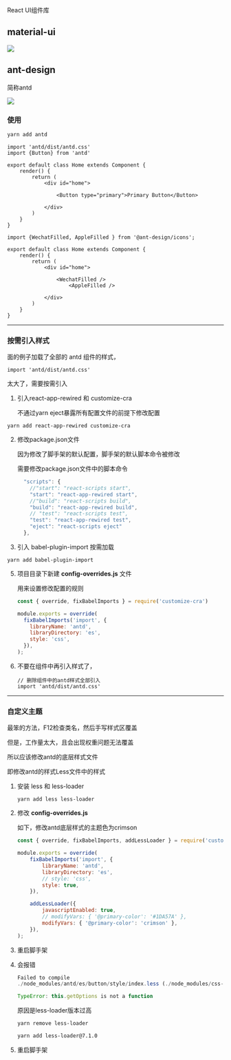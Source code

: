React UI组件库



## material-ui

![](https://encrypted-tbn0.gstatic.com/images?q=tbn:ANd9GcT-tdiZZFbgiUIC6a5zw5GFaJjCr4BTvQGSv6Y59NSEhWc7hdwCIFGLtcuZDQQW1TJXBow&usqp=CAU)





## ant-design

简称antd

<img src="https://ss0.bdstatic.com/70cFuHSh_Q1YnxGkpoWK1HF6hhy/it/u=3689263143,1043756525&fm=26&gp=0.jpg" style="zoom:%;" />

### 使用

```bash
yarn add antd
```

```react
import 'antd/dist/antd.css'
import {Button} from 'antd'

export default class Home extends Component {
    render() {
        return (
            <div id="home">
            
                <Button type="primary">Primary Button</Button>
            
            </div>
        )
    }
}
```

```react
import {WechatFilled, AppleFilled } from '@ant-design/icons';

export default class Home extends Component {
    render() {
        return (
            <div id="home">
            
                <WechatFilled />
            		<AppleFilled />
            
            </div>
        )
    }
}
```

---

### 按需引入样式

面的例子加载了全部的 antd 组件的样式，

```react
import 'antd/dist/antd.css'
```

太大了，需要按需引入

1. 引入react-app-rewired 和 customize-cra

   不通过yarn eject暴露所有配置文件的前提下修改配置

```react
yarn add react-app-rewired customize-cra
```

2. 修改package.json文件

   因为修改了脚手架的默认配置，脚手架的默认脚本命令被修改

   需要修改package.json文件中的脚本命令

   ```js
     "scripts": {
       //"start": "react-scripts start",
       "start": "react-app-rewired start",
       //"build": "react-scripts build",
       "build": "react-app-rewired build",
       // "test": "react-scripts test",
       "test": "react-app-rewired test",
       "eject": "react-scripts eject"
     },
   ```

3.  引入 babel-plugin-import 按需加载

   ```
   yarn add babel-plugin-import
   ```

5. 项目目录下新建 **config-overrides.js** 文件

   用来设置修改配置的规则

   ```js
   const { override, fixBabelImports } = require('customize-cra')
   
   module.exports = override(
     fixBabelImports('import', {
       libraryName: 'antd',
       libraryDirectory: 'es',
       style: 'css',
     }),
   );
   ```

6. 不要在组件中再引入样式了，

   ```react
   // 删除组件中的antd样式全部引入
   import 'antd/dist/antd.css'
   ```

---

### 自定义主题

最笨的方法，F12检查类名，然后手写样式区覆盖

但是，工作量太大，且会出现权重问题无法覆盖

所以应该修改antd的底层样式文件

即修改antd的样式Less文件中的样式

1. 安装 less 和 less-loader

   ```
   yarn add less less-loader
   ```

2. 修改 **config-overrides.js** 

   如下，修改antd底层样式的主题色为crimson

   ```js
   const { override, fixBabelImports, addLessLoader } = require('customize-cra')
   
   module.exports = override(
       fixBabelImports('import', {
           libraryName: 'antd',
           libraryDirectory: 'es',
           // style: 'css',
           style: true,
       }),
   
       addLessLoader({
           javascriptEnabled: true,
           // modifyVars: { '@primary-color': '#1DA57A' },
           modifyVars: { '@primary-color': 'crimson' },
       }),
   );
   ```

3. 重启脚手架

4. 会报错

   ```js
   Failed to compile
   ./node_modules/antd/es/button/style/index.less (./node_modules/css-loader/dist/cjs.js??ref--5-oneOf-8-1!./node_modules/postcss-loader/src??postcss!./node_modules/resolve-url-loader??ref--5-oneOf-8-3!./node_modules/less-loader/dist/cjs.js??ref--5-oneOf-8-4!./node_modules/antd/es/button/style/index.less)
   
   TypeError: this.getOptions is not a function
   ```

   原因是less-loader版本过高

   ```bash
   yarn remove less-loader
   
   yarn add less-loader@7.1.0
   ```

5. 重启脚手架